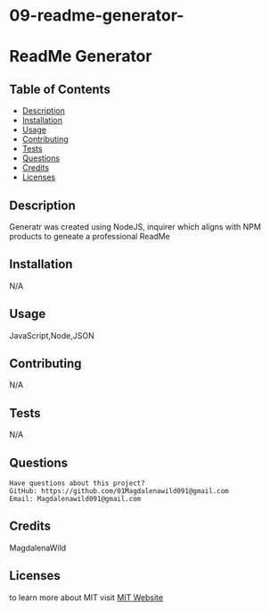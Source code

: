 # 09-readme-generator-
# ReadMe Generator



## Table of Contents
* [Description](#description)
* [Installation](#installation)
* [Usage](#usage)
* [Contributing](#contributing)
* [Tests](#tests)
* [Questions](#questions)
* [Credits](#credits)
* [Licenses](#licenses)

## Description
Generatr was created using NodeJS, inquirer which aligns with NPM products to geneate a professional ReadMe
## Installation
N/A
## Usage
JavaScript,Node,JSON
## Contributing
N/A
## Tests
N/A
## Questions

    Have questions about this project?  
    GitHub: https://github.com/01Magdalenawild091@gmail.com  
    Email: Magdalenawild091@gmail.com

## Credits
MagdalenaWild


## Licenses
to learn more about MIT visit [MIT Website](https://opensource.org/license/MIT)
        
  
